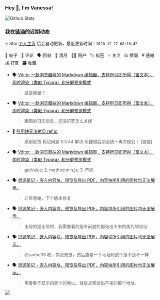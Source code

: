 ### Hey 👋, I'm [Vanessa](http://vanessa.b3log.org/)!

![Github Stats](https://github-readme-stats.vercel.app/api?username=Vanessa219&show_icons=true)

<!--events start -->

### 我在[链滴](https://ld246.com)的近期动态

⭐️ Star [个人主页](https://github.com/Vanessa219/Vanessa219) 后会自动更新，最近更新时间：`2020-12-27 08:18:42`

📝 帖子 &nbsp; 💬 评论 &nbsp; 🗣 回帖 &nbsp; 🌙 清月 &nbsp; 👨‍💻 用户 &nbsp; 🏷️ 标签 &nbsp; ⭐️ 关注 &nbsp; 👍 赞同 &nbsp; 💗 感谢 &nbsp; 💰 打赏 &nbsp; 🗃 收藏

* 🗣 [Vditor 一款浏览器端的 Markdown 编辑器，支持所见即所得（富文本）、即时渲染（类似 Typora）和分屏预览模式](https://ld246.com/article/1549638745630/comment/1608980082471#comments)

  > 这是哪里？
* 🗣 [Vditor 一款浏览器端的 Markdown 编辑器，支持所见即所得（富文本）、即时渲染（类似 Typora）和分屏预览模式](https://ld246.com/article/1549638745630/comment/1608972017566#comments)

  > 画图的日志信息，还没研究怎么关闭
* 💬 [引用块无法拷贝 ref id](https://ld246.com/article/1608904296236/comment/1608915699809#comments)

  > 感谢反馈 标记问题 0.5.44 解决 快捷键后期会统一再次规划： [链接]
* 🗣 [Vditor 一款浏览器端的 Markdown 编辑器，支持所见即所得（富文本）、即时渲染（类似 Typora）和分屏预览模式](https://ld246.com/article/1549638745630/comment/1608894753653#comments)

  > getValue; 2. method.min.js; 3. 不能
* 🗣 [思源笔记 - 嵌入内容块，预览及导出 PDF，内容块所引用的图片均无法展示。](https://ld246.com/article/1608650228744/comment/1608795588836#comments)

  > 非常感谢，下个版本修复
* 🗣 [思源笔记 - 嵌入内容块，预览及导出 PDF，内容块所引用的图片均无法展示。](https://ld246.com/article/1608650228744/comment/1608795340732#comments)

  > 出现的是正常的，我需要看的是有问题的那张出不来的图片的地址
* 🗣 [思源笔记 - 嵌入内容块，预览及导出 PDF，内容块所引用的图片均无法展示。](https://ld246.com/article/1608650228744/comment/1608776617264#comments)

  > @jianbo38 嗯，你点预览，然后查看一下地址和这个是不是不一样
* 🗣 [思源笔记 - 嵌入内容块，预览及导出 PDF，内容块所引用的图片均无法展示。](https://ld246.com/article/1608650228744/comment/1608776617264#comments)

  > 需要看不显示的那个的地址。就是点预览出不来的那个地址。


<!--events end -->

<a title="Hits" target="_blank" href="https://github.com/Vanessa219/Vanessa219"><img src="https://hits.b3log.org/Vanessa219/Vanessa219.svg"></a>
